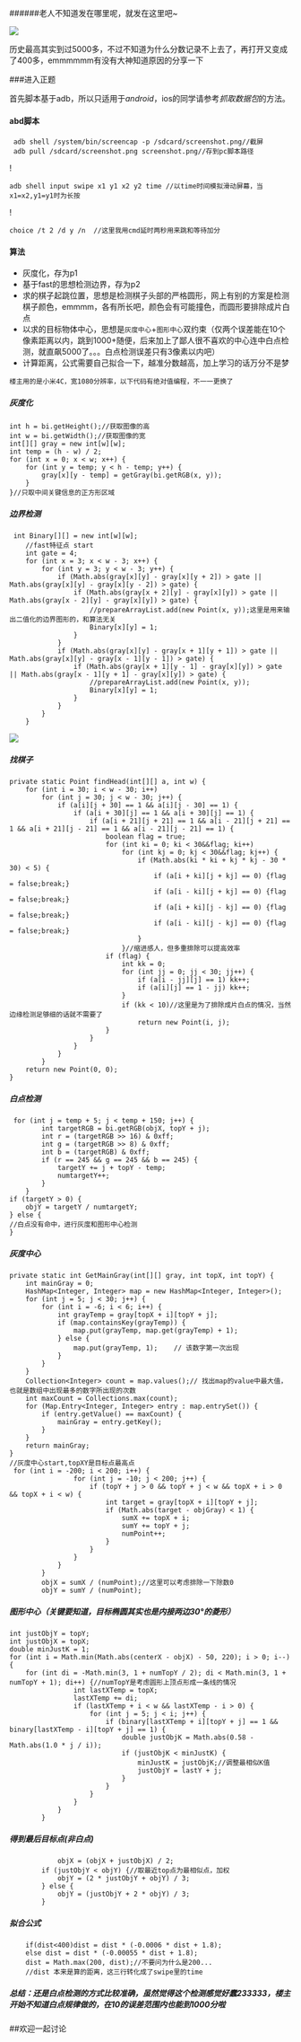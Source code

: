 ######老人不知道发在哪里呢，就发在这里吧~

![](http://file.cc98.org/v2-upload/mc20qz32.jpg)

历史最高其实到过5000多，不过不知道为什么分数记录不上去了，再打开又变成了400多，emmmmmm有没有大神知道原因的分享一下

###进入正题

首先脚本基于adb，所以只适用于*android*，ios的同学请参考*抓取数据包*的方法。
#### abd脚本

     adb shell /system/bin/screencap -p /sdcard/screenshot.png//截屏
	 adb pull /sdcard/screenshot.png screenshot.png//存到pc脚本路径
 !

    adb shell input swipe x1 y1 x2 y2 time //以time时间模拟滑动屏幕，当x1=x2,y1=y1时为长按
!

    choice /t 2 /d y /n  //这里我用cmd延时两秒用来跳和等待加分

#### 算法
* 灰度化，存为p1
* 基于fast的思想检测边界，存为p2
* 求的棋子起跳位置，思想是检测棋子头部的严格圆形，网上有别的方案是检测棋子颜色，emmmm，各有所长吧，颜色会有可能撞色，而圆形要排除成片白点
* 以求的目标物体中心，思想是`灰度中心`+`图形中心`双约束（仅两个误差能在10个像素距离以内，跳到1000+随便，后来加上了鄙人很不喜欢的中心连中白点检测，就直飙5000了。。。白点检测误差只有3像素以内吧）
* 计算距离，公式需要自己拟合一下，越准分数越高，加上学习的话万分不是梦

`楼主用的是小米4C，宽1080分辨率，以下代码有绝对值编程，不一一更换了`

##### 灰度化
    int h = bi.getHeight();//获取图像的高
	int w = bi.getWidth();//获取图像的宽
	int[][] gray = new int[w][w];
	int temp = (h - w) / 2;
	for (int x = 0; x < w; x++) {
		for (int y = temp; y < h - temp; y++) {
			gray[x][y - temp] = getGray(bi.getRGB(x, y));
		}
	}//只取中间关键信息的正方形区域

##### 边界检测
     int Binary[][] = new int[w][w];
        //fast特征点 start
        int gate = 4;
        for (int x = 3; x < w - 3; x++) {
            for (int y = 3; y < w - 3; y++) {
                if (Math.abs(gray[x][y] - gray[x][y + 2]) > gate || Math.abs(gray[x][y] - gray[x][y - 2]) > gate) {
                    if (Math.abs(gray[x + 2][y] - gray[x][y]) > gate || Math.abs(gray[x - 2][y] - gray[x][y]) > gate) {
                        //prepareArrayList.add(new Point(x, y));这里是用来输出二值化的边界图形的，和算法无关
                        Binary[x][y] = 1;
                    }
                }
                if (Math.abs(gray[x][y] - gray[x + 1][y + 1]) > gate || Math.abs(gray[x][y] - gray[x - 1][y - 1]) > gate) {
                    if (Math.abs(gray[x + 1][y - 1] - gray[x][y]) > gate || Math.abs(gray[x - 1][y + 1] - gray[x][y]) > gate) {
                        //prepareArrayList.add(new Point(x, y));
                        Binary[x][y] = 1;
                    }
                }
            }
        }
![](http://file.cc98.org/v2-upload/42frlicq.jpg)

##### 找棋子
    private static Point findHead(int[][] a, int w) {
        for (int i = 30; i < w - 30; i++)
            for (int j = 30; j < w - 30; j++) {
                if (a[i][j + 30] == 1 && a[i][j - 30] == 1) {
                    if (a[i + 30][j] == 1 && a[i + 30][j] == 1) {
                        if (a[i + 21][j + 21] == 1 && a[i - 21][j + 21] == 1 && a[i + 21][j - 21] == 1 && a[i - 21][j - 21] == 1) {
                            boolean flag = true;
                            for (int ki = 0; ki < 30&&flag; ki++)
                                for (int kj = 0; kj < 30&&flag; kj++) {
                                    if (Math.abs(ki * ki + kj * kj - 30 * 30) < 5) {
                                        if (a[i + ki][j + kj] == 0) {flag = false;break;}
                                        if (a[i - ki][j + kj] == 0) {flag = false;break;}
                                        if (a[i + ki][j - kj] == 0) {flag = false;break;}
                                        if (a[i - ki][j - kj] == 0) {flag = false;break;}
                                    }
                                }//缩进感人，但多重排除可以提高效率
                            if (flag) {
                                int kk = 0;
                                for (int jj = 0; jj < 30; jj++) {
                                    if (a[i - jj][j] == 1) kk++;
                                    if (a[i][j] == 1 - jj) kk++;
                                }
                                if (kk < 10)//这里是为了排除成片白点的情况，当然边缘检测足够细的话就不需要了
                                    return new Point(i, j);
                            }
                        }
                    }
                }
            }
        return new Point(0, 0);
    }

##### 白点检测
     for (int j = temp + 5; j < temp + 150; j++) {
            int targetRGB = bi.getRGB(objX, topY + j);
            int r = (targetRGB >> 16) & 0xff;
            int g = (targetRGB >> 8) & 0xff;
            int b = (targetRGB) & 0xff;
            if (r == 245 && g == 245 && b == 245) {
                targetY += j + topY - temp;
                numtargetY++;
            }
        }
	if (targetY > 0) {
    	objY = targetY / numtargetY;
	} else {
	//白点没有命中，进行灰度和图形中心检测
	}

##### 灰度中心
    private static int GetMainGray(int[][] gray, int topX, int topY) {
        int mainGray = 0;
        HashMap<Integer, Integer> map = new HashMap<Integer, Integer>();
        for (int j = 5; j < 30; j++) {
            for (int i = -6; i < 6; i++) {
                int grayTemp = gray[topX + i][topY + j];
                if (map.containsKey(grayTemp)) {
                    map.put(grayTemp, map.get(grayTemp) + 1);
                } else {
                    map.put(grayTemp, 1);    // 该数字第一次出现
                }
            }
        }
        Collection<Integer> count = map.values();// 找出map的value中最大值，也就是数组中出现最多的数字所出现的次数
        int maxCount = Collections.max(count);
        for (Map.Entry<Integer, Integer> entry : map.entrySet()) {
            if (entry.getValue() == maxCount) {
                mainGray = entry.getKey();
            }
        }
        return mainGray;
    }
	//灰度中心start,topXY是目标点最高点
	 for (int i = -200; i < 200; i++) {
                    for (int j = -10; j < 200; j++) {
                        if (topY + j > 0 && topY + j < w && topX + i > 0 && topX + i < w) {
                            int target = gray[topX + i][topY + j];
                            if (Math.abs(target - objGray) < 1) {
                                sumX += topX + i;
                                sumY += topY + j;
                                numPoint++;
                            }
                        }
                    }
                }
            }
            objX = sumX / (numPoint);//这里可以考虑排除一下除数0
            objY = sumY / (numPoint);
			

##### 图形中心（关键要知道，目标椭圆其实也是内接两边30°的菱形）

    int justObjY = topY;
    int justObjX = topX;
	double minJustK = 1;
    for (int i = Math.min(Math.abs(centerX - objX) - 50, 220); i > 0; i--) {
    	for (int di = -Math.min(3, 1 + numTopY / 2); di < Math.min(3, 1 + numTopY + 1); di++) {//numTopY是考虑圆形上顶点形成一条线的情况
                    int lastXTemp = topX;
                    lastXTemp += di;
                    if (lastXTemp + i < w && lastXTemp - i > 0) {
                        for (int j = 5; j < i; j++) {
                            if (binary[lastXTemp + i][topY + j] == 1 && binary[lastXTemp - i][topY + j] == 1) {
                                double justObjK = Math.abs(0.58 - Math.abs(1.0 * j / i));
                                if (justObjK < minJustK) {
                                    minJustK = justObjK;//调整最相似K值
                                    justObjY = lastY + j;
                                }
                            }
                        }
                    }
                }
            }

##### 得到最后目标点(非白点)
                objX = (objX + justObjX) / 2;
			if (justObjY < objY) {//取最近top点为最相似点，加权
                objY = (2 * justObjY + objY) / 3;
            } else {
                objY = (justObjY + 2 * objY) / 3;
            }

##### 拟合公式
        if(dist<400)dist = dist * (-0.0006 * dist + 1.8);
        else dist = dist * (-0.00055 * dist + 1.8);
        dist = Math.max(200, dist);//不要问为什么是200...
		//dist 本来是算的距离，这三行转化成了swipe里的time


##### 总结：还是白点检测的方式比较准确，虽然觉得这个检测感觉好蠢233333，楼主开始不知道白点规律做的，在10的误差范围内也能到1000分啦

##欢迎一起讨论

